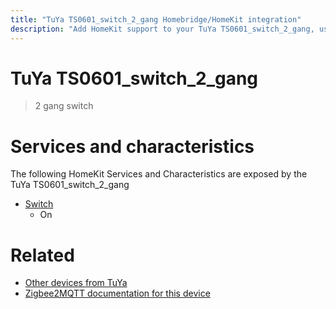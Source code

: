 ```yaml
---
title: "TuYa TS0601_switch_2_gang Homebridge/HomeKit integration"
description: "Add HomeKit support to your TuYa TS0601_switch_2_gang, using Homebridge, Zigbee2MQTT and homebridge-z2m."
---
```

<!---
This file has been GENERATED using src/docgen/docgen.ts
DO NOT EDIT THIS FILE MANUALLY!
-->
# TuYa TS0601_switch_2_gang
> 2 gang switch


# Services and characteristics
The following HomeKit Services and Characteristics are exposed by
the TuYa TS0601_switch_2_gang

* [Switch](../../switch.md)
  * On


# Related
* [Other devices from TuYa](../index.md#tuya)
* [Zigbee2MQTT documentation for this device](https://www.zigbee2mqtt.io/devices/TS0601_switch_2_gang.html)